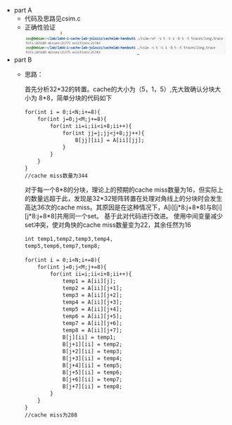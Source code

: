 - part A
  - 代码及思路见csim.c
  - 正确性验证
    <img src="./csim验证long.trace.png">
- part B
  - 思路：
      
    首先分析32\*32的转置。cache的大小为（5，1，5）,先大致确认分块大小为 8\*8，简单分块的代码如下
    ```
    for(int i = 0;i<N;i+=8){
        for(int j=0;j<M;j+=8){
            for(int ii=i;ii<i+8;ii++){
                for(int jj=j;jj<j+8;jj++){
                    B[jj][ii] = A[ii][jj];
                }
            }
        }
    }
    //cache miss数量为344
    ```
    对于每一个8\*8的分块，理论上的预期的cache miss数量为16，但实际上的数量远超于此，发现是32\*32矩阵转置在处理对角线上的分块时会发生高达36次的cache miss。其原因是在这种情况下，A[i][j\*8:j+8\*8]与B[i][j\*8:j+8\*8]共用同一个set。
    基于此对代码进行改进。
    使用中间变量减少set冲突，使对角快的cache miss数量变为22，其余任然为16
    ```
    int temp1,temp2,temp3,temp4,
    temp5,temp6,temp7,temp8;

    for(int i = 0;i<N;i+=8){
        for(int j=0;j<M;j+=8){
            for(int ii=i;ii<i+8;ii++){
                temp1 = A[ii][j];
                temp2 = A[ii][j+1];
                temp3 = A[ii][j+2];
                temp4 = A[ii][j+3];
                temp5 = A[ii][j+4];
                temp6 = A[ii][j+5];
                temp7 = A[ii][j+6];
                temp8 = A[ii][j+7];
                B[j][ii] = temp1;
                B[j+1][ii] = temp2;
                B[j+2][ii] = temp3;
                B[j+3][ii] = temp4;
                B[j+4][ii] = temp5;
                B[j+5][ii] = temp6;
                B[j+6][ii] = temp7;
                B[j+7][ii] = temp8;
            }
        }
    } 
    //cache miss为288
    ```
